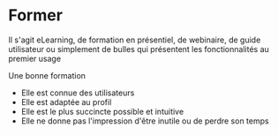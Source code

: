 # Former

Il s'agit eLearning, de formation en présentiel, de webinaire, de guide utilisateur ou simplement de bulles qui présentent les fonctionnalités au premier usage

Une bonne formation&#x20;

* Elle est connue des utilisateurs
* Elle est adaptée au profil
* Elle est le plus succincte possible et intuitive
* Elle ne donne pas l'impression d'être inutile ou de perdre son temps




